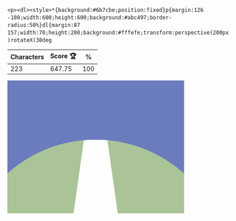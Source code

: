 `<p><dl><style>*{background:#6b7cbe;position:fixed}p{margin:126 -108;width:600;height:600;background:#abc497;border-radius:50%}dl{margin:87 157;width:70;height:200;background:#fffefe;transform:perspective(200px)rotateX(38deg`

| Characters | Score 🏆 | %   |
| ---------- | -------- | --- |
| 223        | 647.75   | 100 |

![](/2024/Oct2024/02/20241002.png)
